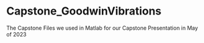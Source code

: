 # Capstone_GoodwinVibrations
The Capstone Files we used in Matlab for our Capstone Presentation in May of 2023
